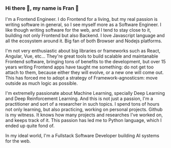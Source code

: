 ### Hi there 👋, my name is Fran 🧔

I'm a Frontend Engineer. I do Frontend for a living, but my real passion is writing software in general, so I see myself more as a Software Engineer. I like though writing software for the web, and I tend to stay close to it, building not only Frontend but also Backend. I love Javascript language and all the ecosystem around it. Big fan of both Browser and Nodejs platforms. 

I'm not very enthusiastic about big libraries or frameworks such as React, Angular, Vue, etc... They're great tools to build scalable and maintanable Frontend software, bringing tons of benefits to the development, but over 15 years writing Frontend apps have taught me something: do not get too attach to them, because either they will evolve, or a new one will come out. This has forced me to adopt a strategy of Framework-agnosticsm: move outside as much logic as possible.

I'm extremelly passionate about Machine Learning, specially Deep Learning and Deep Reinforcement Learning. And this is not just a passion, I'm a practitioner and sort of a researcher in such topics. I spend tons of hours not only learning, but also practicing, working on personal projects. Github is my witness. It knows how many projects and researches I've worked on, and keeps track of it. This passion has led me to Python language, which I ended up quite fond of.

In my ideal world, I'm a Fullstack Software Developer building AI systems for the web.
